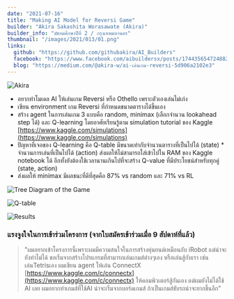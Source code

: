 ```yaml
---
date: "2021-07-16"
title: "Making AI Model for Reversi Game"
builder: "Akira Sakashita Worasawate (Akira)"
builder_info: "มัธยมศึกษาปีที่ 2 / กรุงเทพมหานคร"
thumbnail: "/images/2021/013/01.png"
links:
  github: "https://github.com/githubakira/AI_Builders"
  facebook: "https://www.facebook.com/aibuildersx/posts/174435654724882"
  blog: "https://medium.com/@akira-w/ai-เล่นเกม-reversi-5d906a2102e3"
---
```


![Akira](/images/2021/013/01.png)

- อยากทำโมเดล AI ให้เล่นเกม Reversi หรือ Othello เพราะตัวเองเล่นไม่เก่ง
- เขียน environment เกม Reversi ที่กำหนดขนาดตารางได้ขึ้นเอง
- สร้าง agent ในการเล่นเกม 3 แบบคือ random, minimax (เลือกจำนวน lookahead step ได้) และ Q-learning โดยอาศัยเรียนรู้ตาม simulation tutorial ของ Kaggle [https://www.kaggle.com/simulations](https://www.kaggle.com/simulations)
- ปัญหาที่เจอของ Q-learning คือ Q-table มีขนาดเท่ากับจำนวนตารางที่เป็นไปได้ (state) * จำนวนการเล่นที่เป็นไปได้ (action) ส่งผลให้ไม่สามารถใส่เข้าไปใน RAM ของ Kaggle notebook ได้ อีกทั้งยังต้องใช้เวลานานเกินไปที่จะสร้าง Q-value ที่มีประโยชน์สำหรับทุกคู่ (state, action)
- ส่งผลให้ minimax มีผลชนะที่ดีที่สุดคือ 87% vs random และ 71% vs RL

![Tree Diagram of the Game](/images/2021/013/02.jpg)


![Q-table](/images/2021/013/03.jpg)


![Results](/images/2021/013/04.png)

### แรงจูงใจในการเข้าร่วมโครงการ (จากใบสมัครเข้าร่วมเมื่อ 9 สัปดาห์ที่แล้ว)
> "ผมอยากเข้าโครงการนี้เพราะผมมีความสนใจในการสร้างหุ่นยนต์เหมือนกับ iRobot แต่น่าจะยังทำไม่ได้ ขอเริ่มจากสร้างโปรแกรมที่สามารถเล่นเกมส์ต่างๆเอง หรือเล่นสู้กับเรา เช่นเล่นTetrisเอง ผมเขียน agent ให้เล่น ConnectX [https://www.kaggle.com/c/connectx](https://www.kaggle.com/c/connectx) ให้คอมพิวเตอร์สู้กันเอง แต่ผมยังไม่ได้ใช้ AI เลย ผมอยากทำเกมส์ที่ใช้AI น่าจะเริ่มจากบอร์ดเกมส์ ถ้าเป็นเกมส์ขับรถน่าจะยากขึ้นอีก"